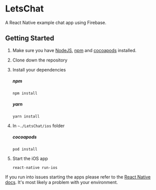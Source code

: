 # LetsChat
A React Native example chat app using Firebase.

## Getting Started

1. Make sure you have [NodeJS](https://nodejs.org/), [npm](https://www.npmjs.com/) and [cocoapods](https://cocoapods.org/) installed.

2. Clone down the repository

3. Install your dependencies

    ##### npm
    ```
    npm install
    ```
    ##### yarn
    ```
    yarn install
    ```
4. In `~./LetsChat/ios` folder

    ##### cocoapods
    ```
    pod install
    ```

5. Start the iOS app

    ```
    react-native run-ios
    ```

If you run into issues starting the apps please refer to the [React Native docs](https://facebook.github.io/react-native/docs/getting-started.html). It's most likely a problem with your environment.
